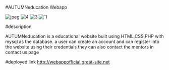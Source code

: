 #AUTUMNeducation Webapp


![jpeg](https://github.com/anisha00207/xenon_stack_assingment/assets/90251007/e9be4af1-f296-407b-80d1-2f11aa26e1c6)
![4](https://github.com/anisha00207/xenon_stack_assingment/assets/90251007/113fa72e-05ea-4c27-9738-109f1cf5e8e2)
![3](https://github.com/anisha00207/xenon_stack_assingment/assets/90251007/a6db3690-b88d-412e-8256-881bd810da1e)
![`1](https://github.com/anisha00207/xenon_stack_assingment/assets/90251007/59141e26-2908-446d-adfd-354f448cac59)



#description

AUTUMNeducation is a educational website built using HTML,CSS,PHP with mysql as the database. a user can create an account and can register into the website using their credentials they can also contact the mentors in contact us page

#deployed link
http://webappofficial.great-site.net
